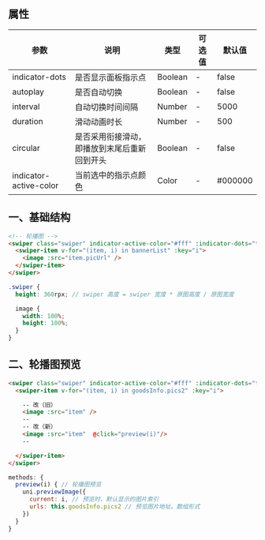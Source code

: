 ## 属性
  | 参数                   | 说明                                         | 类型    | 可选值 | 默认值  |
  | ---------------------- | -------------------------------------------- | ------- | ------ | ------- |
  | indicator-dots         | 是否显示面板指示点                           | Boolean | -      | false   |
  | autoplay               | 是否自动切换                                 | Boolean | -      | false   |
  | interval               | 自动切换时间间隔                             | Number  | -      | 5000    |
  | duration               | 滑动动画时长                                 | Number  | -      | 500     |
  | circular               | 是否采用衔接滑动，即播放到末尾后重新回到开头 | Boolean | -      | false   |
  | indicator-active-color | 当前选中的指示点颜色                         | Color   | -      | #000000 |

## 一、基础结构
  ```html
  <!-- 轮播图 -->
  <swiper class="swiper" indicator-active-color="#fff" :indicator-dots="true" :autoplay="true" :interval="3000" :duration="1000" :circular="true">
    <swiper-item v-for="(item, i) in bannerList" :key="i">
      <image :src="item.picUrl" />
    </swiper-item>
  </swiper>
  ```

  ```scss
  .swiper {
    height: 360rpx; // swiper 高度 = swiper 宽度 * 原图高度 / 原图宽度

    image {
      width: 100%;
      height: 100%;
    }
  }
  ```

## 二、轮播图预览
  ```html
  <swiper class="swiper" indicator-active-color="#fff" :indicator-dots="true" :autoplay="true" :interval="3000" :duration="1000" :circular="true">
    <swiper-item v-for="(item, i) in goodsInfo.pics2" :key="i">

      -- 改（旧）
      <image :src="item" />
      --
      -- 改（新）
      <image :src="item"  @click="preview(i)"/>
      --

    </swiper-item>
  </swiper>
  ```

  ```js
  methods: {
    preview(i) { // 轮播图预览
      uni.previewImage({
        current: i, // 预览时，默认显示的图片索引
        urls: this.goodsInfo.pics2 // 预览图片地址。数组形式
      })
    }
  }
  ```